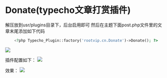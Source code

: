 # Donate(typecho文章打赏插件)

解压放到usr/plugins目录下，后台启用即可
然后在主题下面post.php文件里的文章末尾添加如下代码
``` php
    <?php Typecho_Plugin::factory('rootvip.cn.Donate')->Donate(); ?>
```
![](https://sddman.oss-cn-shenzhen.aliyuncs.com/typecho/TIM%E6%88%AA%E5%9B%BE20200403181241.jpg)

插件配置如下：
![](https://sddman.oss-cn-shenzhen.aliyuncs.com/typecho/TIM%E6%88%AA%E5%9B%BE20200403181339.jpg)

效果：
![](https://sddman.oss-cn-shenzhen.aliyuncs.com/typecho/TIM%E6%88%AA%E5%9B%BE20200403181216.jpg)
